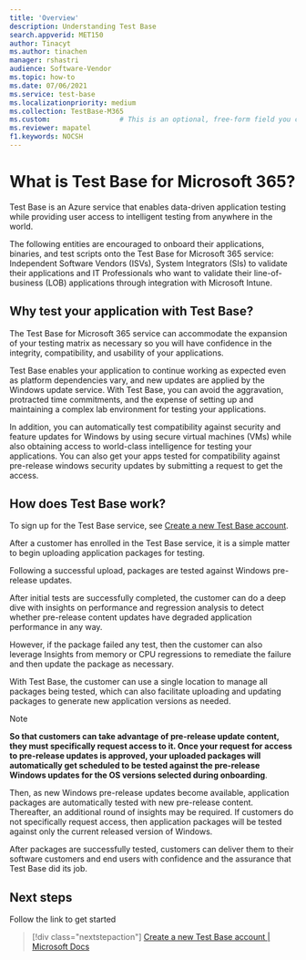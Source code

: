 ```yaml
---
title: 'Overview'
description: Understanding Test Base
search.appverid: MET150
author: Tinacyt
ms.author: tinachen
manager: rshastri
audience: Software-Vendor
ms.topic: how-to
ms.date: 07/06/2021
ms.service: test-base
ms.localizationpriority: medium
ms.collection: TestBase-M365
ms.custom:                 # This is an optional, free-form field you can use to define your own collection of articles. If you have more than one value, format as a bulleted list. This field truncates to something like 144 characters (inclusive of spaces) so keep it short.
ms.reviewer: mapatel
f1.keywords: NOCSH
---
```


# What is Test Base for Microsoft 365?

Test Base is an Azure service that enables data-driven application testing while providing user access to intelligent testing from anywhere in the world.

The following entities are encouraged to onboard their applications, binaries, and test scripts onto the Test Base for Microsoft 365 service: Independent Software Vendors (ISVs), System Integrators (SIs) to validate their applications and IT Professionals who want to validate their line-of-business (LOB) applications through integration with Microsoft Intune.

## Why test your application with Test Base?

The Test Base for Microsoft 365 service can accommodate the expansion of your testing matrix as necessary so you will have confidence in the integrity, compatibility, and usability of your applications.

Test Base enables your application to continue working as expected even as platform dependencies vary, and new updates are applied by the Windows update service. With Test Base, you can avoid the aggravation, protracted time commitments, and the expense of setting up and maintaining a complex lab environment for testing your applications.

In addition, you can automatically test compatibility against security and feature updates for Windows by using secure virtual machines (VMs) while also obtaining access to world-class intelligence for testing your applications. You can also get your apps tested for compatibility against pre-release windows security updates by submitting a request to get the access.

## How does Test Base work?

To sign up for the Test Base service, see [Create a new Test Base account](createAccount.md).

After a customer has enrolled in the Test Base service, it is a simple matter to begin uploading application packages for testing.

Following a successful upload, packages are tested against Windows pre-release updates.

After initial tests are successfully completed, the customer can do a deep dive with insights on performance and regression analysis to detect whether pre-release content updates have degraded application performance in any way.

However, if the package failed any test, then the customer can also leverage Insights from memory or CPU regressions to remediate the failure and then update the package as necessary.

With Test Base, the customer can use a single location to manage all packages being tested, which can also facilitate uploading and updating packages to generate new application versions as needed.

> [!NOTE]
> **So that customers can take advantage of pre-release update content, they must specifically request access to it. Once your request for access to pre-release updates is approved, your uploaded packages will automatically get scheduled to be tested against the pre-release Windows updates for the OS versions selected during onboarding**.

Then, as new Windows pre-release updates become available, application packages are automatically tested with new pre-release content. Thereafter, an additional round of insights may be required. If customers do not specifically request access, then application packages will be tested against only the current released version of Windows.

After packages are successfully tested, customers can deliver them to their software customers and end users with confidence and the assurance that Test Base did its job.

## Next steps

Follow the link to get started
> [!div class="nextstepaction"]
> [Create a new Test Base account | Microsoft Docs](createaccount.md)
